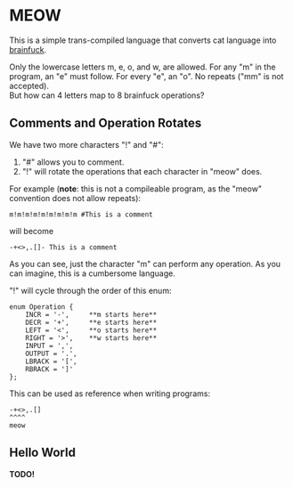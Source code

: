 # MEOW

This is a simple trans-compiled language that converts cat language into [brainfuck](https://en.wikipedia.org/wiki/Brainfuck).

Only the lowercase letters m, e, o, and w, are allowed. For any "m" in the program, an "e" must follow. For every "e", an "o". No repeats ("mm" is not accepted).\
But how can 4 letters map to 8 brainfuck operations?

## Comments and Operation Rotates
We have two more characters "!" and "#":
1. "#" allows you to comment.
2. "!" will rotate the operations that each character in "meow" does.

For example (**note**: this is not a compileable program, as the "meow" convention does not allow repeats):

```
m!m!m!m!m!m!m!m!m #This is a comment
```
will become
```
-+<>,.[]- This is a comment
```
As you can see, just the character "m" can perform any operation. As you can imagine, this is a cumbersome language.

"!" will cycle through the order of this enum:
```
enum Operation {
    INCR = '-',     **m starts here**
    DECR = '+',     **e starts here**
    LEFT = '<',     **o starts here**
    RIGHT = '>',    **w starts here**
    INPUT = ',', 
    OUTPUT = '.',
    LBRACK = '[',
    RBRACK = ']'
};
```

This can be used as reference when writing programs:
```
-+<>,.[]
^^^^
meow
```

## Hello World
**TODO!**